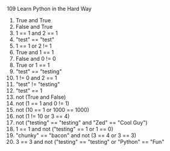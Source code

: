 109 Learn Python in the Hard Way

 1. True and True
 2. False and True
 3. 1 == 1 and 2 == 1
 4. "test" == "test"
 5. 1 == 1 or 2 != 1
 6. True and 1 == 1
 7. False and 0 != 0
 8. True or 1 == 1
 9. "test" == "testing"
 10. 1 != 0 and 2 == 1
 11. "test" != "testing"
 12. "test" == 1
 13. not (True and False)
 14. not (1 == 1 and 0 != 1)
 15. not (10 == 1 or 1000 == 1000)
 16. not (1 != 10 or 3 == 4)
 17. not ("testing" == "testing" and "Zed" == "Cool Guy")
 18. 1 == 1 and not ("testing" == 1 or 1 == 0)
 19. "chunky" == "bacon" and not (3 == 4 or 3 == 3)
 20. 3 == 3 and not ("testing" == "testing" or "Python" == "Fun"
